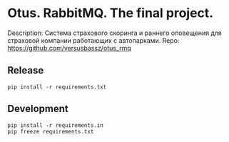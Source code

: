 # Otus. RabbitMQ. The final project.

Description: Система страхового скоринга и раннего оповещения для страховой компании работающих с автопарками.
Repo: https://github.com/versusbassz/otus_rmq


## Release

```shell
pip install -r requirements.txt
```

## Development

```shell
pip install -r requirements.in
pip freeze requirements.txt
```
